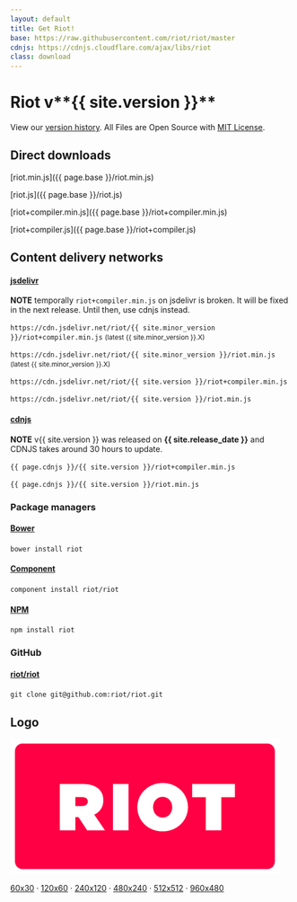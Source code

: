 ```yaml
---
layout: default
title: Get Riot!
base: https://raw.githubusercontent.com/riot/riot/master
cdnjs: https://cdnjs.cloudflare.com/ajax/libs/riot
class: download
---
```


# Riot v**{{ site.version }}**

View our [version history](/release-notes). All Files are Open Source with [MIT License](/license/).

## Direct downloads

[riot.min.js]({{ page.base }}/riot.min.js)

[riot.js]({{ page.base }}/riot.js)

[riot+compiler.min.js]({{ page.base }}/riot+compiler.min.js)

[riot+compiler.js]({{ page.base }}/riot+compiler.js)


## Content delivery networks


#### [jsdelivr](http://www.jsdelivr.com/#!riot)

**NOTE** temporally `riot+compiler.min.js` on jsdelivr is broken. It will be fixed in the next release. Until then, use cdnjs instead.

`https://cdn.jsdelivr.net/riot/{{ site.minor_version }}/riot+compiler.min.js` <small>(latest {{ site.minor_version }}.X)</small>

`https://cdn.jsdelivr.net/riot/{{ site.minor_version }}/riot.min.js` <small>(latest {{ site.minor_version }}.X)</small>

`https://cdn.jsdelivr.net/riot/{{ site.version }}/riot+compiler.min.js`

`https://cdn.jsdelivr.net/riot/{{ site.version }}/riot.min.js`


#### [cdnjs](https://cdnjs.com/libraries/riot)

**NOTE** v{{ site.version }} was released on **{{ site.release_date }}** and CDNJS takes around 30 hours to update.


`{{ page.cdnjs }}/{{ site.version }}/riot+compiler.min.js`

`{{ page.cdnjs }}/{{ site.version }}/riot.min.js`


### Package managers

#### [Bower](http://bower.io/search/?q=riot.js)

`bower install riot`

#### [Component](http://component.github.io/?q=riot)

`component install riot/riot`

#### [NPM](https://www.npmjs.com/package/riot)

`npm install riot`


### GitHub

#### [riot/riot](https://github.com/riot/riot)

`git clone git@github.com:riot/riot.git`

## Logo

![](/img/logo/riot480x.png)

[60x30](/img/logo/riot60x.png) &middot;
[120x60](/img/logo/riot120x.png) &middot;
[240x120](/img/logo/riot240x.png) &middot;
[480x240](/img/logo/riot480x.png) &middot;
[512x512](/img/logo/square.png) &middot;
[960x480](/img/logo/riot960x.png)
